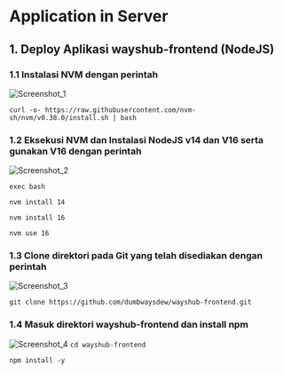 # Application in Server
 ## 1. Deploy Aplikasi wayshub-frontend (NodeJS)
  ### 1.1 Instalasi NVM dengan perintah
  ![Screenshot_1](https://github.com/wilsonakbar/devops18-dumbways-WilsonAkbar/assets/132327628/f8e77ccc-43b0-4132-af4c-1f88c8f19210)
```
curl -o- https://raw.githubusercontent.com/nvm-sh/nvm/v0.38.0/install.sh | bash
```
  ### 1.2 Eksekusi NVM dan Instalasi NodeJS v14 dan V16 serta gunakan V16 dengan perintah
  ![Screenshot_2](https://github.com/wilsonakbar/devops18-dumbways-WilsonAkbar/assets/132327628/31c361d2-d1c6-4dbc-8b82-c3d9fbd91da6)
```
exec bash
```
```
nvm install 14
```
```
nvm install 16
```
```
nvm use 16
```
  ### 1.3 Clone direktori pada Git yang telah disediakan dengan perintah
  ![Screenshot_3](https://github.com/wilsonakbar/devops18-dumbways-WilsonAkbar/assets/132327628/b36d45f2-1dfc-46b0-b57d-9956d4be1c89)
```
git clone https://github.com/dumbwaysdew/wayshub-frontend.git
```
### 1.4 Masuk direktori wayshub-frontend dan install npm
![Screenshot_4](https://github.com/wilsonakbar/devops18-dumbways-WilsonAkbar/assets/132327628/c5c03cde-6995-403e-9503-ecb8a8e1b5f4)
```cd wayshub-frontend```

```npm install -y```
